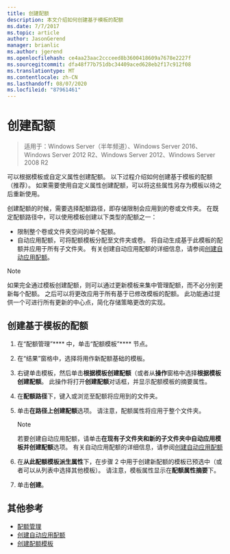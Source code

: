 ```yaml
---
title: 创建配额
description: 本文介绍如何创建基于模板的配额
ms.date: 7/7/2017
ms.topic: article
author: JasonGerend
manager: brianlic
ms.author: jgerend
ms.openlocfilehash: ce4aa23aac2ccceed8b3600418609a7678e2227f
ms.sourcegitcommit: dfa48f77b751dbc34409aced628eb2f17c912f08
ms.translationtype: MT
ms.contentlocale: zh-CN
ms.lasthandoff: 08/07/2020
ms.locfileid: "87961461"
---
```

# <a name="create-a-quota"></a>创建配额

> 适用于：Windows Server（半年频道）、Windows Server 2016、Windows Server 2012 R2、Windows Server 2012、Windows Server 2008 R2

可以根据模板或自定义属性创建配额。 以下过程介绍如何创建基于模板的配额（推荐）。 如果需要使用自定义属性创建配额，可以将这些属性另存为模板以待之后重新使用。

创建配额的时候，需要选择配额路径，即存储限制会应用到的卷或文件夹。 在既定配额路径中，可以使用模板创建以下类型的配额之一：

-   限制整个卷或文件夹空间的单个配额。
-   自动应用配额，可将配额模板分配至文件夹或卷。 将自动生成基于此模板的配额并应用于所有子文件夹。 有关创建自动应用配额的详细信息，请参阅[创建自动应用配额](create-auto-apply-quota.md)。


> [!Note]
> 如果完全通过模板创建配额，则可以通过更新模板来集中管理配额，而不必分别更新每个配额。 之后可以将更改应用于所有基于已修改模板的配额。 此功能通过提供一个可进行所有更新的中心点，简化存储策略更改的实现。

## <a name="to-create-a-quota-that-is-based-on-a-template"></a>创建基于模板的配额

1.  在“配额管理”**** 中，单击“配额模板”**** 节点。

2.  在“结果”窗格中，选择将用作新配额基础的模板。

3.  右键单击模板，然后单击**根据模板创建配额**（或者从**操作**窗格中选择**根据模板创建配额**。 此操作将打开**创建配额**对话框，并显示配额模板的摘要属性。

4.  在**配额路径**下，键入或浏览至配额将应用到的文件夹。

5.  单击**在路径上创建配额**选项。 请注意，配额属性将应用于整个文件夹。

     > [!Note]
     > 若要创建自动应用配额，请单击**在现有子文件夹和新的子文件夹中自动应用模板并创建配额**选项。 有关自动应用配额的详细信息，请参阅[创建自动应用配额](create-auto-apply-quota.md)

6.  在**从此配额模板派生属性**下，在步骤 2 中用于创建新配额的模板已预选中（或者可以从列表中选择其他模板）。 请注意，模板属性显示在**配额属性摘要**下。

7.  单击**创建**。

## <a name="additional-references"></a>其他参考

-   [配额管理](quota-management.md)
-   [创建自动应用配额](create-auto-apply-quota.md)
-   [创建配额模板](create-quota-template.md)



